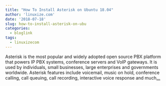 ```yaml
---
title: "How To Install Asterisk on Ubuntu 18.04"
author: 'linuxize.com'
date: '2018-07-18'
slug: how-to-install-asterisk-on-ubu
categories:
  - bloglink
tags:
  - linuxizecom
---
```


Asterisk is the most popular and widely adopted open source PBX platform that powers IP PBX systems, conference servers and VoIP gateways. It is used by individuals, small businesses, large enterprises and governments worldwide. Asterisk features include voicemail, music on hold, conference calling, call queuing, call recording, interactive voice response and much[... <i class="fas fa-external-link-alt"></i>](https://linuxize.com/post/how-to-install-asterisk-on-ubuntu-18-04/)

